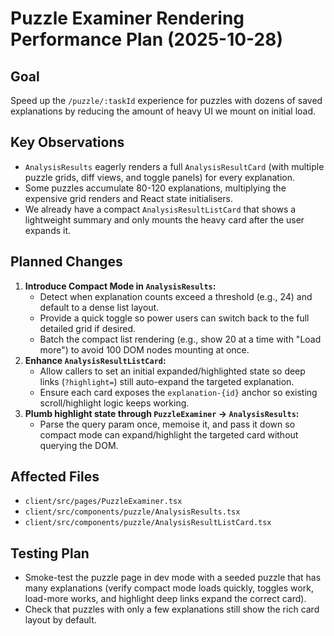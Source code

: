 # Puzzle Examiner Rendering Performance Plan (2025-10-28)

## Goal
Speed up the `/puzzle/:taskId` experience for puzzles with dozens of saved explanations by reducing the amount of heavy UI we mount on initial load.

## Key Observations
- `AnalysisResults` eagerly renders a full `AnalysisResultCard` (with multiple puzzle grids, diff views, and toggle panels) for every explanation.
- Some puzzles accumulate 80-120 explanations, multiplying the expensive grid renders and React state initialisers.
- We already have a compact `AnalysisResultListCard` that shows a lightweight summary and only mounts the heavy card after the user expands it.

## Planned Changes
1. **Introduce Compact Mode in `AnalysisResults`:**
   - Detect when explanation counts exceed a threshold (e.g., 24) and default to a dense list layout.
   - Provide a quick toggle so power users can switch back to the full detailed grid if desired.
   - Batch the compact list rendering (e.g., show 20 at a time with "Load more") to avoid 100 DOM nodes mounting at once.
2. **Enhance `AnalysisResultListCard`:**
   - Allow callers to set an initial expanded/highlighted state so deep links (`?highlight=`) still auto-expand the targeted explanation.
   - Ensure each card exposes the `explanation-{id}` anchor so existing scroll/highlight logic keeps working.
3. **Plumb highlight state through `PuzzleExaminer` → `AnalysisResults`:**
   - Parse the query param once, memoise it, and pass it down so compact mode can expand/highlight the targeted card without querying the DOM.

## Affected Files
- `client/src/pages/PuzzleExaminer.tsx`
- `client/src/components/puzzle/AnalysisResults.tsx`
- `client/src/components/puzzle/AnalysisResultListCard.tsx`

## Testing Plan
- Smoke-test the puzzle page in dev mode with a seeded puzzle that has many explanations (verify compact mode loads quickly, toggles work, load-more works, and highlight deep links expand the correct card).
- Check that puzzles with only a few explanations still show the rich card layout by default.
